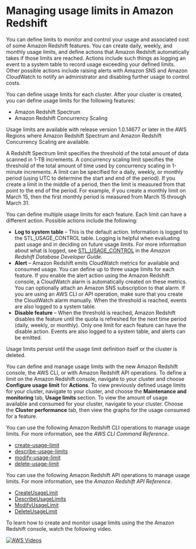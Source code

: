 # Managing usage limits in Amazon Redshift<a name="managing-cluster-usage-limits"></a>

You can define limits to monitor and control your usage and associated cost of some Amazon Redshift features\. You can create daily, weekly, and monthly usage limits, and define actions that Amazon Redshift automatically takes if those limits are reached\. Actions include such things as logging an event to a system table to record usage exceeding your defined limits\. Other possible actions include raising alerts with Amazon SNS and Amazon CloudWatch to notify an administrator and disabling further usage to control costs\. 

You can define usage limits for each cluster\. After your cluster is created, you can define usage limits for the following features: 
+ Amazon Redshift Spectrum
+ Amazon Redshift Concurrency Scaling

Usage limits are available with release version 1\.0\.14677 or later in the AWS Regions where Amazon Redshift Spectrum and Amazon Redshift Concurrency Scaling are available\. 

A Redshift Spectrum limit specifies the threshold of the total amount of data scanned in 1\-TB increments\. A concurrency scaling limit specifies the threshold of the total amount of time used by concurrency scaling in 1\-minute increments\. A limit can be specified for a daily, weekly, or monthly period \(using UTC to determine the start and end of the period\)\. If you create a limit in the middle of a period, then the limit is measured from that point to the end of the period\. For example, if you create a monthly limit on March 15, then the first monthly period is measured from March 15 through March 31\. 

You can define multiple usage limits for each feature\. Each limit can have a different action\. Possible actions include the following:
+ **Log to system table** – This is the default action\. Information is logged to the STL\_USAGE\_CONTROL table\. Logging is helpful when evaluating past usage and in deciding on future usage limits\. For more information about what is logged, see [STL\_USAGE\_CONTROL](https://docs.aws.amazon.com/redshift/latest/dg/r_STL_USAGE_CONTROL.html) in the *Amazon Redshift Database Developer Guide*\. 
+ **Alert** – Amazon Redshift emits CloudWatch metrics for available and consumed usage\. You can define up to three usage limits for each feature\. If you enable the alert action using the Amazon Redshift console, a CloudWatch alarm is automatically created on these metrics\. You can optionally attach an Amazon SNS subscription to that alarm\. If you are using an AWS CLI or API operation, make sure that you create the CloudWatch alarm manually\. When the threshold is reached, events are also logged to a system table\. 
+ **Disable feature** – When the threshold is reached, Amazon Redshift disables the feature until the quota is refreshed for the next time period \(daily, weekly, or monthly\)\. Only one limit for each feature can have the disable action\. Events are also logged to a system table, and alerts can be emitted\. 

Usage limits persist until the usage limit definition itself or the cluster is deleted\.  

You can define and manage usage limits with the new Amazon Redshift console, the AWS CLI, or with Amazon Redshift API operations\. To define a limit on the Amazon Redshift console, navigate to your cluster and choose **Configure usage limit** for **Actions**\. To view previously defined usage limits for your cluster, navigate to your cluster, and choose the **Maintenance and monitoring** tab, **Usage limits** section\. To view the amount of usage available and consumed for your cluster, navigate to your cluster\. Choose the **Cluster performance** tab, then view the graphs for the usage consumed for a feature\. 

You can use the following Amazon Redshift CLI operations to manage usage limits\. For more information, see the *AWS CLI Command Reference*\.
+ [create\-usage\-limit](https://docs.aws.amazon.com/cli/latest/reference/redshift/create-usage-limit.html)
+ [describe\-usage\-limits](https://docs.aws.amazon.com/cli/latest/reference/redshift/describe-usage-limits.html)
+ [modify\-usage\-limit](https://docs.aws.amazon.com/cli/latest/reference/redshift/modify-usage-limit.html)
+ [delete\-usage\-limit](https://docs.aws.amazon.com/cli/latest/reference/redshift/delete-usage-limit.html)

You can use the following Amazon Redshift API operations to manage usage limits\. For more information, see the *Amazon Redshift API Reference*\.
+ [CreateUsageLimit](https://docs.aws.amazon.com/redshift/latest/APIReference/API_CreateUsageLimit.html)
+ [DescribeUsageLimits](https://docs.aws.amazon.com/redshift/latest/APIReference/API_DescribeUsageLimits.html)
+ [ModifyUsageLimit](https://docs.aws.amazon.com/redshift/latest/APIReference/API_ModifyUsageLimit.html)
+ [DeleteUsageLimit](https://docs.aws.amazon.com/redshift/latest/APIReference/API_DeleteUsageLimit.html)

To learn how to create and monitor usage limits using the the Amazon Redshift console, watch the following video\. 

[![AWS Videos](http://img.youtube.com/vi/https://www.youtube.com/embed/bXg4xLiDqcM/0.jpg)](http://www.youtube.com/watch?v=https://www.youtube.com/embed/bXg4xLiDqcM)